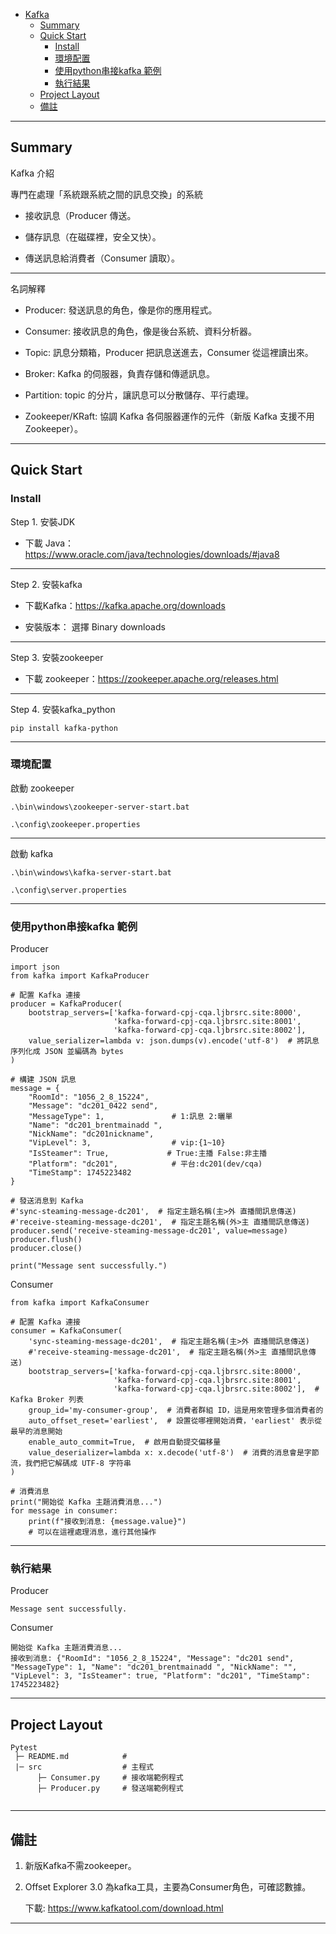 - [Kafka](#kafka)
  - [Summary](#summary)
  - [Quick Start](#quick-start)
      - [Install](#Install)
  	  - [環境配置](#環境配置)
      - [使用python串接kafka 範例](#使用python串接kafka-範例)
      - [執行結果](#執行結果)
  - [Project Layout](#project-layout)
  - [備註](#備註)


--- 

## Summary

Kafka 介紹

專門在處理「系統跟系統之間的訊息交換」的系統

* 接收訊息（Producer 傳送。

* 儲存訊息（在磁碟裡，安全又快）。

* 傳送訊息給消費者（Consumer 讀取）。

---
名詞解釋

* Producer: 發送訊息的角色，像是你的應用程式。

* Consumer: 接收訊息的角色，像是後台系統、資料分析器。

* Topic: 訊息分類箱，Producer 把訊息送進去，Consumer 從這裡讀出來。

* Broker: Kafka 的伺服器，負責存儲和傳遞訊息。

* Partition: topic 的分片，讓訊息可以分散儲存、平行處理。

* Zookeeper/KRaft: 協調 Kafka 各伺服器運作的元件（新版 Kafka 支援不用 Zookeeper）。

---


## Quick Start

### Install

Step 1. 安裝JDK

* 下載 Java：https://www.oracle.com/java/technologies/downloads/#java8

---

Step 2. 安裝kafka

* 下載Kafka：https://kafka.apache.org/downloads

* 安裝版本： 選擇 Binary downloads

---

Step 3. 安裝zookeeper

* 下載 zookeeper：https://zookeeper.apache.org/releases.html

---

Step 4. 安裝kafka_python

```shell
pip install kafka-python
```

--- 

### 環境配置

啟動 zookeeper
```shell
.\bin\windows\zookeeper-server-start.bat 
```
```shell
.\config\zookeeper.properties
```
--- 

啟動 kafka
```shell
.\bin\windows\kafka-server-start.bat 
```
```shell
.\config\server.properties
```
--- 

### 使用python串接kafka 範例
Producer
```shell
import json
from kafka import KafkaProducer

# 配置 Kafka 連接
producer = KafkaProducer(
    bootstrap_servers=['kafka-forward-cpj-cqa.ljbrsrc.site:8000', 
                       'kafka-forward-cpj-cqa.ljbrsrc.site:8001', 
                       'kafka-forward-cpj-cqa.ljbrsrc.site:8002'],
    value_serializer=lambda v: json.dumps(v).encode('utf-8')  # 將訊息序列化成 JSON 並編碼為 bytes
)

# 構建 JSON 訊息
message = {
    "RoomId": "1056_2_8_15224",
    "Message": "dc201_0422 send", 
    "MessageType": 1,               # 1:訊息 2:曬單
    "Name": "dc201_brentmainadd ",
    "NickName": "dc201nickname",
    "VipLevel": 3,                  # vip:{1~10}
    "IsSteamer": True,             # True:主播 False:非主播
    "Platform": "dc201",            # 平台:dc201(dev/cqa)
    "TimeStamp": 1745223482
}

# 發送消息到 Kafka
#'sync-steaming-message-dc201',  # 指定主題名稱(主>外 直播間訊息傳送)
#'receive-steaming-message-dc201',  # 指定主題名稱(外>主 直播間訊息傳送)
producer.send('receive-steaming-message-dc201', value=message)
producer.flush()
producer.close()

print("Message sent successfully.")

```
Consumer
```shell
from kafka import KafkaConsumer

# 配置 Kafka 連接
consumer = KafkaConsumer(
    'sync-steaming-message-dc201',  # 指定主題名稱(主>外 直播間訊息傳送)
    #'receive-steaming-message-dc201',  # 指定主題名稱(外>主 直播間訊息傳送)
    bootstrap_servers=['kafka-forward-cpj-cqa.ljbrsrc.site:8000', 
                       'kafka-forward-cpj-cqa.ljbrsrc.site:8001', 
                       'kafka-forward-cpj-cqa.ljbrsrc.site:8002'],  # Kafka Broker 列表
    group_id='my-consumer-group',  # 消費者群組 ID，這是用來管理多個消費者的
    auto_offset_reset='earliest',  # 設置從哪裡開始消費，'earliest' 表示從最早的消息開始
    enable_auto_commit=True,  # 啟用自動提交偏移量
    value_deserializer=lambda x: x.decode('utf-8')  # 消費的消息會是字節流，我們把它解碼成 UTF-8 字符串
)

# 消費消息
print("開始從 Kafka 主題消費消息...")
for message in consumer:
    print(f"接收到消息: {message.value}")
    # 可以在這裡處理消息，進行其他操作

```
---
### 執行結果
Producer
```shell
Message sent successfully.
```
Consumer
```shell
開始從 Kafka 主題消費消息...
接收到消息: {"RoomId": "1056_2_8_15224", "Message": "dc201 send", "MessageType": 1, "Name": "dc201_brentmainadd ", "NickName": "", "VipLevel": 3, "IsSteamer": true, "Platform": "dc201", "TimeStamp": 1745223482}
```

---

## Project Layout

```text
Pytest
 ├─ README.md            #
 |─ src                  # 主程式
      ├─ Consumer.py     # 接收端範例程式
      ├─ Producer.py     # 發送端範例程式


```

---

## 備註
1. 新版Kafka不需zookeeper。
2. Offset Explorer 3.0 為kafka工具，主要為Consumer角色，可確認數據。

   下載: https://www.kafkatool.com/download.html

---
